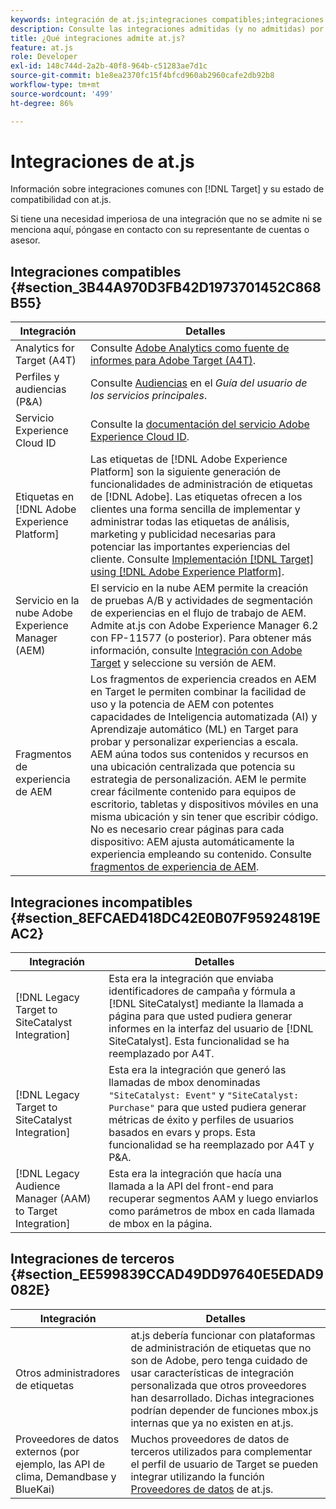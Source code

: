 ```yaml
---
keywords: integración de at.js;integraciones compatibles;integraciones incompatibles;integraciones de terceros
description: Consulte las integraciones admitidas (y no admitidas) por Adobe [!DNL Target] at.js, incluido Analytics para [!DNL Target] (A4T), el servicio de ID de Experience Cloud y más.
title: ¿Qué integraciones admite at.js?
feature: at.js
role: Developer
exl-id: 148c744d-2a2b-40f8-964b-c51283ae7d1c
source-git-commit: b1e8ea2370fc15f4bfcd960ab2960cafe2db92b8
workflow-type: tm+mt
source-wordcount: '499'
ht-degree: 86%

---
```


# Integraciones de at.js

Información sobre integraciones comunes con [!DNL Target] y su estado de compatibilidad con at.js.

Si tiene una necesidad imperiosa de una integración que no se admite ni se menciona aquí, póngase en contacto con su representante de cuentas o asesor.

## Integraciones compatibles {#section_3B44A970D3FB42D1973701452C868B55}

| Integración | Detalles |
|--- |--- |
| Analytics for Target (A4T) | Consulte [Adobe Analytics como fuente de informes para Adobe Target (A4T)](/help/main/c-integrating-target-with-mac/a4t/a4t.md#concept_7540C8C04259434AB6EE33B09F47A1DE). |
| Perfiles y audiencias (P&amp;A) | Consulte [Audiencias](https://experienceleague.adobe.com/docs/core-services/interface/audiences/audience-library.html?lang=es) en el *Guía del usuario de los servicios principales*. |
| Servicio Experience Cloud ID | Consulte la [documentación del servicio Adobe Experience Cloud ID](https://experienceleague.adobe.com/docs/id-service/using/home.html). |
| Etiquetas en [!DNL Adobe Experience Platform] | Las etiquetas de [!DNL Adobe Experience Platform] son la siguiente generación de funcionalidades de administración de etiquetas de [!DNL Adobe]. Las etiquetas ofrecen a los clientes una forma sencilla de implementar y administrar todas las etiquetas de análisis, marketing y publicidad necesarias para potenciar las importantes experiencias del cliente. Consulte [Implementación [!DNL Target] using [!DNL Adobe Experience Platform]](https://developer.adobe.com/target/implement/client-side/atjs/how-to-deployatjs/implement-target-using-adobe-launch/). |
| Servicio en la nube Adobe Experience Manager (AEM) | El servicio en la nube AEM permite la creación de pruebas A/B y actividades de segmentación de experiencias en el flujo de trabajo de AEM. Admite at.js con Adobe Experience Manager 6.2 con FP-11577 (o posterior). Para obtener más información, consulte [Integración con Adobe Target](https://helpx.adobe.com/experience-manager/6-2/sites/administering/using/target.html) y seleccione su versión de AEM. |
| Fragmentos de experiencia de AEM | Los fragmentos de experiencia creados en AEM en Target le permiten combinar la facilidad de uso y la potencia de AEM con potentes capacidades de Inteligencia automatizada (AI) y Aprendizaje automático (ML) en Target para probar y personalizar experiencias a escala. AEM aúna todos sus contenidos y recursos en una ubicación centralizada que potencia su estrategia de personalización. AEM le permite crear fácilmente contenido para equipos de escritorio, tabletas y dispositivos móviles en una misma ubicación y sin tener que escribir código. No es necesario crear páginas para cada dispositivo: AEM ajusta automáticamente la experiencia empleando su contenido.  Consulte [fragmentos de experiencia de AEM](/help/main/c-experiences/c-manage-content/aem-experience-fragments.md#topic_1E1E4EA01F074349B2CF8785387B5FE8). |

## Integraciones incompatibles {#section_8EFCAED418DC42E0B07F95924819EAC2}

| Integración | Detalles |
|--- |--- |
| [!DNL Legacy Target to SiteCatalyst Integration] | Esta era la integración que enviaba identificadores de campaña y fórmula a [!DNL SiteCatalyst] mediante la llamada a página para que usted pudiera generar informes en la interfaz del usuario de [!DNL SiteCatalyst]. Esta funcionalidad se ha reemplazado por A4T. |
| [!DNL Legacy Target to SiteCatalyst Integration] | Esta era la integración que generó las llamadas de mbox denominadas `"SiteCatalyst: Event"` y `"SiteCatalyst: Purchase"` para que usted pudiera generar métricas de éxito y perfiles de usuarios basados en evars y props. Esta funcionalidad se ha reemplazado por A4T y P&amp;A. |
| [!DNL Legacy Audience Manager (AAM) to Target Integration] | Esta era la integración que hacía una llamada a la API del front-end para recuperar segmentos AAM y luego enviarlos como parámetros de mbox en cada llamada de mbox en la página. |

## Integraciones de terceros {#section_EE599839CCAD49DD97640E5EDAD9082E}

| Integración | Detalles |
|--- |--- |
| Otros administradores de etiquetas | at.js debería funcionar con plataformas de administración de etiquetas que no son de Adobe, pero tenga cuidado de usar características de integración personalizada que otros proveedores han desarrollado. Dichas integraciones podrían depender de funciones mbox.js internas que ya no existen en at.js. |
| Proveedores de datos externos (por ejemplo, las API de clima, Demandbase y BlueKai) | Muchos proveedores de datos de terceros utilizados para complementar el perfil de usuario de Target se pueden integrar utilizando la función [Proveedores de datos](https://developer.adobe.com/target/implement/client-side/atjs/atjs-functions/targetglobalsettings/) de at.js. |
